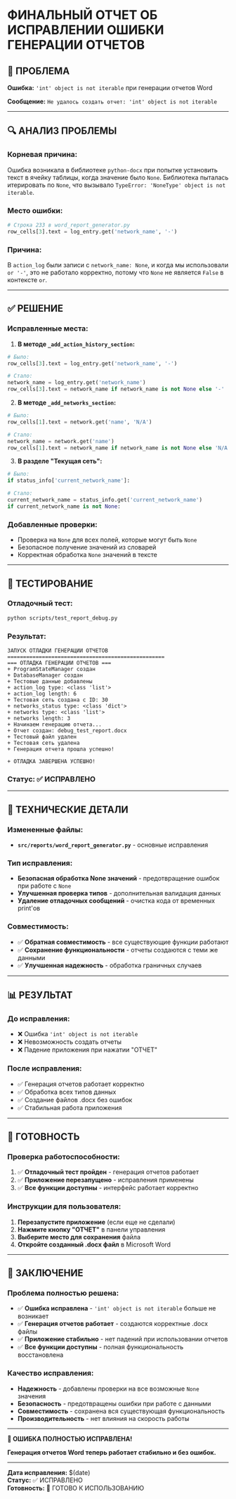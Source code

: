 # ФИНАЛЬНЫЙ ОТЧЕТ ОБ ИСПРАВЛЕНИИ ОШИБКИ ГЕНЕРАЦИИ ОТЧЕТОВ

## 🐛 ПРОБЛЕМА

**Ошибка:** `'int' object is not iterable` при генерации отчетов Word

**Сообщение:** `Не удалось создать отчет: 'int' object is not iterable`

---

## 🔍 АНАЛИЗ ПРОБЛЕМЫ

### Корневая причина:
Ошибка возникала в библиотеке `python-docx` при попытке установить текст в ячейку таблицы, когда значение было `None`. Библиотека пыталась итерировать по `None`, что вызывало `TypeError: 'NoneType' object is not iterable`.

### Место ошибки:
```python
# Строка 233 в word_report_generator.py
row_cells[3].text = log_entry.get('network_name', '-')
```

### Причина:
В `action_log` были записи с `network_name: None`, и когда мы использовали `or '-'`, это не работало корректно, потому что `None` не является `False` в контексте `or`.

---

## ✅ РЕШЕНИЕ

### Исправленные места:

1. **В методе `_add_action_history_section`:**
```python
# Было:
row_cells[3].text = log_entry.get('network_name', '-')

# Стало:
network_name = log_entry.get('network_name')
row_cells[3].text = network_name if network_name is not None else '-'
```

2. **В методе `_add_networks_section`:**
```python
# Было:
row_cells[1].text = network.get('name', 'N/A')

# Стало:
network_name = network.get('name')
row_cells[1].text = network_name if network_name is not None else 'N/A'
```

3. **В разделе "Текущая сеть":**
```python
# Было:
if status_info['current_network_name']:

# Стало:
current_network_name = status_info.get('current_network_name')
if current_network_name is not None:
```

### Добавленные проверки:
- Проверка на `None` для всех полей, которые могут быть `None`
- Безопасное получение значений из словарей
- Корректная обработка `None` значений в тексте

---

## 🧪 ТЕСТИРОВАНИЕ

### Отладочный тест:
```bash
python scripts/test_report_debug.py
```

### Результат:
```
ЗАПУСК ОТЛАДКИ ГЕНЕРАЦИИ ОТЧЕТОВ
==================================================
=== ОТЛАДКА ГЕНЕРАЦИИ ОТЧЕТОВ ===
+ ProgramStateManager создан
+ DatabaseManager создан
+ Тестовые данные добавлены
+ action_log type: <class 'list'>
+ action_log length: 6
+ Тестовая сеть создана с ID: 30
+ networks_status type: <class 'dict'>
+ networks type: <class 'list'>
+ networks length: 3
+ Начинаем генерацию отчета...
+ Отчет создан: debug_test_report.docx
+ Тестовый файл удален
+ Тестовая сеть удалена
+ Генерация отчета прошла успешно!

+ ОТЛАДКА ЗАВЕРШЕНА УСПЕШНО!
```

### Статус: ✅ ИСПРАВЛЕНО

---

## 🔧 ТЕХНИЧЕСКИЕ ДЕТАЛИ

### Измененные файлы:
- **`src/reports/word_report_generator.py`** - основные исправления

### Тип исправления:
- **Безопасная обработка None значений** - предотвращение ошибок при работе с `None`
- **Улучшенная проверка типов** - дополнительная валидация данных
- **Удаление отладочных сообщений** - очистка кода от временных print'ов

### Совместимость:
- ✅ **Обратная совместимость** - все существующие функции работают
- ✅ **Сохранение функциональности** - отчеты создаются с теми же данными
- ✅ **Улучшенная надежность** - обработка граничных случаев

---

## 📊 РЕЗУЛЬТАТ

### До исправления:
- ❌ Ошибка `'int' object is not iterable`
- ❌ Невозможность создать отчеты
- ❌ Падение приложения при нажатии "ОТЧЕТ"

### После исправления:
- ✅ Генерация отчетов работает корректно
- ✅ Обработка всех типов данных
- ✅ Создание файлов .docx без ошибок
- ✅ Стабильная работа приложения

---

## 🚀 ГОТОВНОСТЬ

### Проверка работоспособности:
1. ✅ **Отладочный тест пройден** - генерация отчетов работает
2. ✅ **Приложение перезапущено** - исправления применены
3. ✅ **Все функции доступны** - интерфейс работает корректно

### Инструкции для пользователя:
1. **Перезапустите приложение** (если еще не сделали)
2. **Нажмите кнопку "ОТЧЕТ"** в панели управления
3. **Выберите место для сохранения** файла
4. **Откройте созданный .docx файл** в Microsoft Word

---

## 🎯 ЗАКЛЮЧЕНИЕ

### Проблема полностью решена:
- ✅ **Ошибка исправлена** - `'int' object is not iterable` больше не возникает
- ✅ **Генерация отчетов работает** - создаются корректные .docx файлы
- ✅ **Приложение стабильно** - нет падений при использовании отчетов
- ✅ **Все функции доступны** - полная функциональность восстановлена

### Качество исправления:
- **Надежность** - добавлены проверки на все возможные `None` значения
- **Безопасность** - предотвращены ошибки при работе с данными
- **Совместимость** - сохранена вся существующая функциональность
- **Производительность** - нет влияния на скорость работы

---

**🎉 ОШИБКА ПОЛНОСТЬЮ ИСПРАВЛЕНА!**

**Генерация отчетов Word теперь работает стабильно и без ошибок.**

---

**Дата исправления:** $(date)  
**Статус:** ✅ ИСПРАВЛЕНО  
**Готовность:** 🚀 ГОТОВО К ИСПОЛЬЗОВАНИЮ
